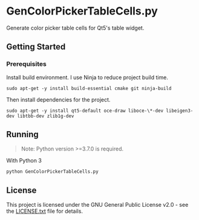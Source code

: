 # GenColorPickerTableCells.py

Generate color picker table cells for Qt5's table widget.

## Getting Started

### Prerequisites

Install build environment. I use Ninja to reduce project build time.

```shell
sudo apt-get -y install build-essential cmake git ninja-build
```

Then install dependencies for the project.

```shell
sudo apt-get -y install qt5-default oce-draw liboce-\*-dev libeigen3-dev libtbb-dev zlib1g-dev
```

## Running
> Note: Python version >=3.7.0 is required.

With Python 3

```shell
python GenColorPickerTableCells.py
```

## License

This project is licensed under the GNU General Public License v2.0 - see the [LICENSE.txt](LICENSE.txt) file for details.
